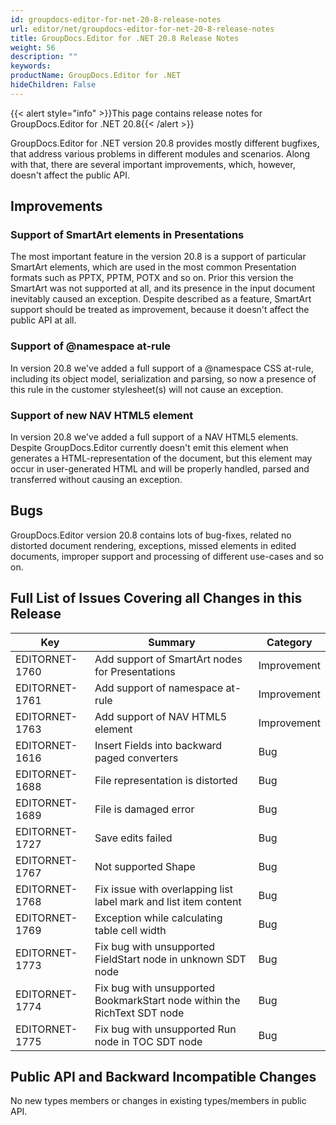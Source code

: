 ```yaml
---
id: groupdocs-editor-for-net-20-8-release-notes
url: editor/net/groupdocs-editor-for-net-20-8-release-notes
title: GroupDocs.Editor for .NET 20.8 Release Notes
weight: 56
description: ""
keywords: 
productName: GroupDocs.Editor for .NET
hideChildren: False
---
```

{{< alert style="info" >}}This page contains release notes for GroupDocs.Editor for .NET 20.8{{< /alert >}}

GroupDocs.Editor for .NET version 20.8 provides mostly different bugfixes, that address various problems in different modules and scenarios. Along with that, there are several important improvements, which, however, doesn't affect the public API.

## Improvements

### Support of SmartArt elements in Presentations

The most important feature in the version 20.8 is a support of particular SmartArt elements, which are used in the most common Presentation formats such as PPTX, PPTM, POTX and so on. Prior this version the SmartArt was not supported at all, and its presence in the input document inevitably caused an exception. Despite described as a feature, SmartArt support should be treated as improvement, because it doesn't affect the public API at all.

### Support of @namespace at-rule

In version 20.8 we've added a full support of a @namespace CSS at-rule, including its object model, serialization and parsing, so now a presence of this rule in the customer stylesheet(s) will not cause an exception.

### Support of new NAV HTML5 element

In version 20.8 we've added a full support of a NAV HTML5 elements. Despite GroupDocs.Editor currently doesn't emit this element when generates a HTML-representation of the document, but this element may occur in user-generated HTML and will be properly handled, parsed and transferred without causing an exception.

## Bugs

GroupDocs.Editor version 20.8 contains lots of bug-fixes, related no distorted document rendering, exceptions, missed elements in edited documents, improper support and processing of different use-cases and so on.

## Full List of Issues Covering all Changes in this Release

| Key | Summary | Category |
| --- | --- | --- |
| EDITORNET-1760 | Add support of SmartArt nodes for Presentations | Improvement |
| EDITORNET-1761 | Add support of namespace at-rule | Improvement |
| EDITORNET-1763 | Add support of NAV HTML5 element | Improvement |
| EDITORNET-1616 | Insert Fields into backward paged converters | Bug |
| EDITORNET-1688 | File representation is distorted | Bug |
| EDITORNET-1689 | File is damaged error | Bug |
| EDITORNET-1727 | Save edits failed | Bug |
| EDITORNET-1767 | Not supported Shape | Bug |
| EDITORNET-1768 | Fix issue with overlapping list label mark and list item content | Bug |
| EDITORNET-1769 | Exception while calculating table cell width | Bug |
| EDITORNET-1773 | Fix bug with unsupported FieldStart node in unknown SDT node | Bug |
| EDITORNET-1774 | Fix bug with unsupported BookmarkStart node within the RichText SDT node | Bug |
| EDITORNET-1775 | Fix bug with unsupported Run node in TOC SDT node | Bug |

## Public API and Backward Incompatible Changes

No new types members or changes in existing types/members in public API.



